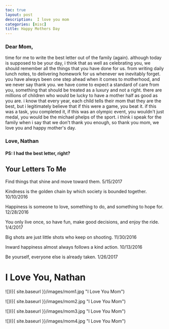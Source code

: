 ```yaml
---
toc: true
layout: post
description:  I love you mom
categories: [misc]
title: Happy Mothers Day
---
```


### Dear Mom,

time for me to write the best letter out of the family (again). although today is supposed to be your day, i think that as well as celebrating you, we should remember all the things that you have done for us. from writing daily lunch notes, to delivering homework for us whenever we inevitably forget. you have always been one step ahead when it comes to motherhood, and we never say thank you. we have come to expect a standard of care from you, something that should be treated as a luxury and not a right. there are millions of children who would be lucky to have a mother half as good as you are. i know that every year, each child tells their mom that they are the best, but i legitimately believe that if this were a game, you beat it. if this was a task, you completed it, if this was an olympic event, you wouldn't just medal, you would be the michael phelps of the sport. i think i speak for the family when i say that we don't thank you enough, so thank you mom, we love you and happy mother's day.

### Love, Nathan

#### PS: I had the best letter, right?

## Your Letters To Me

Find things that shine and move toward them. 5/15/2017

Kindness is the golden chain by which society is bounded together. 10/10/2016

Happiness is someone to love, something to do, and something to hope for. 12/28/2016

You only live once, so have fun, make good decisions, and enjoy the ride. 1/4/2017

Big shots are just little shots who keep on shooting. 11/30/2016

Inward happiness almost always follows a kind action. 10/13/2016

Be yourself, everyone else is already taken. 1/26/2017

# I Love You, Nathan

![]({{ site.baseurl }}/images/mom1.jpg "I Love You Mom")

![]({{ site.baseurl }}/images/mom2.jpg "I Love You Mom")

![]({{ site.baseurl }}/images/mom3.jpg "I Love You Mom")

![]({{ site.baseurl }}/images/mom4.jpg "I Love You Mom")